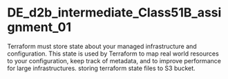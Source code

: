# DE_d2b_intermediate_Class51B_assignment_01
Terraform must store state about your managed infrastructure and configuration. This state is used by Terraform to map real world resources to your configuration, keep track of metadata, and to improve performance for large infrastructures. storing terraform state files to S3 bucket.
